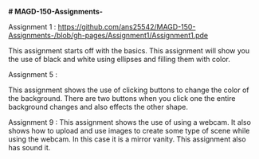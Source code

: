 **# MAGD-150-Assignments-**

Assignment 1 : https://github.com/ans25542/MAGD-150-Assignments-/blob/gh-pages/Assignment1/Assignment1.pde

This assignment starts off with the basics. This assignment will show you the use of black and white using ellipses and filling them with color. 





Assignment 5 : 

This assignment shows the use of clicking buttons to change the color of the background. There are two buttons when you click one the entire background changes and also effects the other shape. 





Assignment 9 : This assignment shows the use of using a webcam. It also shows how to upload and use images to create some type of scene while using the webcam. In this case it is a mirror vanity. This assignment also has sound it. 
